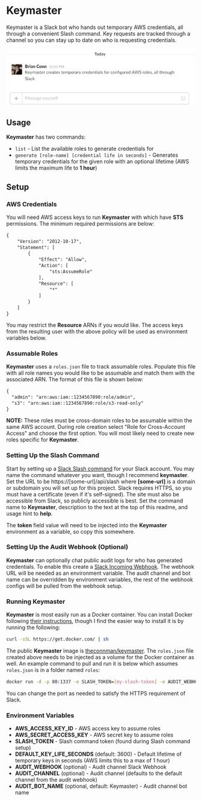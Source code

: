 # Keymaster
Keymaster is a Slack bot who hands out temporary AWS credentials, all through a convenient Slash command. Key requests are tracked through a channel so you can stay up to date on who is requesting credentials.

![Keymaster](docs/images/Keymaster.gif)

## Usage
**Keymaster** has two commands:
- `list` - List the available roles to generate credentials for
- `generate [role-name] [credential life in seconds]` - Generates temporary credentials for the given role with an optional lifetime (AWS limits the maximum life to **1 hour**)

## Setup
### AWS Credentials
You will need AWS access keys to run **Keymaster** with which have **STS** permissions. The minimum required permissions are below:
```
{
    "Version": "2012-10-17",
    "Statement": [
        {
            "Effect": "Allow",
            "Action": [
                "sts:AssumeRole"
            ],
            "Resource": [
                "*"
            ]
        }
    ]
}
```

You may restrict the **Resource** ARNs if you would like. The access keys from the resulting user with the above policy will be used as environment variables below.

### Assumable Roles
**Keymaster** uses a `roles.json` file to track assumable roles. Populate this file with all role names you would like to be assumable and match them with the associated ARN. The format of this file is shown below:
```
{
  "admin": "arn:aws:iam::1234567890:role/admin",
  "s3": "arn:aws:iam::1234567890:role/s3-read-only"
}
```

**NOTE:** These roles must be cross-domain roles to be assumable within the same AWS account. During role creation select "Role for Cross-Account Access" and choose the first option. You will most likely need to create new roles specific for **Keymaster**.

### Setting Up the Slash Command
Start by setting up a [Slack Slash command](https://slack.com/apps/A0F82E8CA-slash-commands) for your Slack account. You may name the command whatever you want, though I recommend **keymaster**. Set the URL to be https://[some-url]/api/slash where **[some-url]** is a domain or subdomain you will set up for this project. Slack requires HTTPS, so you must have a certificate (even if it's self-signed). The site must also be accessible from Slack, so publicly accessible is best. Set the command name to **Keymaster**, description to the text at the top of this readme, and usage hint to **help**.

The **token** field value will need to be injected into the **Keymaster** environment as a variable, so copy this somewhere.

### Setting Up the Audit Webhook (Optional)
**Keymaster** can optionally chat public audit logs for who has generated credentials. To enable this create a [Slack Incoming Webhook](https://slack.com/apps/A0F7XDUAZ-incoming-webhooks). The webhook URL will be needed as an environment variable. The audit channel and bot name can be overridden by environment variables, the rest of the webhook configs will be pulled from the webhook setup.

### Running Keymaster
**Keymaster** is most easily run as a Docker container. You can install Docker following [their instructions](https://docs.docker.com/engine/installation/), though I find the easier way to install it is by running the following:
```bash
curl -sSL https://get.docker.com/ | sh
```

The public **Keymaster** image is [theconnman/keymaster](https://hub.docker.com/r/theconnman/keymaster/). The `roles.json` file created above needs to be injected as a volume for the Docker container as well. An example command to pull and run it is below which assumes `roles.json` is in a folder named `roles`:
```bash
docker run -d -p 80:1337 -e SLASH_TOKEN=[my-slash-token] -e AUDIT_WEBHOOK=[my-incoming-webhook] -e AWS_ACCESS_KEY_ID=[access-key] -e AWS_SECRET_ACCESS_KEY=[secret-key] -v /path/to/roles.json:/usr/src/app/roles/roles.json --name keymaster theconnman/keymaster:latest
```

You can change the port as needed to satisfy the HTTPS requirement of Slack.

### Environment Variables
- **AWS_ACCESS_KEY_ID** - AWS access key to assume roles
- **AWS_SECRET_ACCESS_KEY** - AWS secret key to assume roles
- **SLASH_TOKEN** - Slash command token (found during Slash command setup)
- **DEFAULT_KEY_LIFE_SECONDS** (default: 3600) - Default lifetime of temporary keys in seconds (AWS limits this to a max of 1 hour)
- **AUDIT_WEBHOOK** (optional) - Audit channel Slack Webhook
- **AUDIT_CHANNEL** (optional) - Audit channel (defaults to the default channel from the audit webhook)
- **AUDIT_BOT_NAME** (optional, default: Keymaster) - Audit channel bot name
